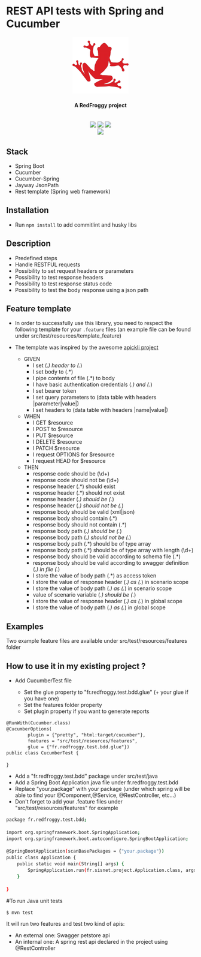 # REST API tests with Spring and Cucumber

<div align="center">
  <a name="logo" href="https://www.redfroggy.fr"><img src="src/main/resources/images/logo.png" alt="RedFroggy"></a>
  <h4 align="center">A RedFroggy project</h4>
</div>
<br/>
<div align="center">
  <a href="https://forthebadge.com"><img src="https://forthebadge.com/images/badges/fuck-it-ship-it.svg"/></a>
  <a href="https://forthebadge.com"><img src="https://forthebadge.com/images/badges/built-with-love.svg"/></a>
<a href="https://forthebadge.com"><img src="https://forthebadge.com/images/badges/made-with-java.svg"/></a>
</div>
<div align="center">
  <a href="https://circleci.com/gh/RedFroggy/spring-cucumber-rest-api"><img src="https://circleci.com/gh/RedFroggy/spring-cucumber-rest-api.svg?style=svg"/></a>
</div>

## Stack
- Spring Boot
- Cucumber
- Cucumber-Spring
- Jayway JsonPath
- Rest template (Spring web framework)

## Installation
- Run `npm install` to add commitlint and husky libs

## Description
- Predefined steps
- Handle RESTFUL requests
- Possibility to set request headers or parameters
- Possibility to test response headers
- Possibility to test response status code
- Possibility to test the body response using a json path

## Feature template
- In order to successfully use this library, you need to respect the following template for your `.feature` files
(an example file can be found under src/test/resources/template_feature)
- The template was inspired by the awesome [apickli project](https://github.com/apickli/apickli)

  * GIVEN
    * I set (.*) header to (.*)
    * I set body to (.*)
    * I pipe contents of file (.*) to body
    * I have basic authentication credentials (.*) and (.*)
    * I set bearer token
    * I set query parameters to (data table with headers |parameter|value|)
    * I set headers to (data table with headers |name|value|)
  * WHEN
    * I GET $resource
    * I POST to $resource
    * I PUT $resource
    * I DELETE $resource
    * I PATCH $resource
    * I request OPTIONS for $resource
    * I request HEAD for $resource
  * THEN
    * response code should be (\d+)
    * response code should not be (\d+)
    * response header (.*) should exist
    * response header (.*) should not exist
    * response header (.*) should be (.*)
    * response header (.*) should not be (.*)
    * response body should be valid (xml|json)
    * response body should contain (.*)
    * response body should not contain (.*)
    * response body path (.*) should be (.*)
    * response body path (.*) should not be (.*)
    * response body path (.*) should be of type array
    * response body path (.*) should be of type array with length (\d+)
    * response body should be valid according to schema file (.*)
    * response body should be valid according to swagger definition (.*) in file (.*)
    * I store the value of body path (.*) as access token
    * I store the value of response header (.*) as (.*) in scenario scope
    * I store the value of body path (.*) as (.*) in scenario scope
    * value of scenario variable (.*) should be (.*)
    * I store the value of response header (.*) as (.*) in global scope
    * I store the value of body path (.*) as (.*) in global scope


## Examples
Two example feature files are available under src/test/resources/features folder

## How to use it in my existing project ?

- Add CucumberTest file

    * Set the glue property to  "fr.redfroggy.test.bdd.glue" (+ your glue if you have one)
    * Set the features folder property
    * Set plugin property if you want to generate reports

```
@RunWith(Cucumber.class)
@CucumberOptions(
        plugin = {"pretty", "html:target/cucumber"},
        features = "src/test/resources/features",
        glue = {"fr.redfroggy.test.bdd.glue"})
public class CucumberTest {

}
````

    
- Add a "fr.redfroggy.test.bdd" package under src/test/java
- Add a Spring Boot Application.java file under fr.redfroggy.test.bdd
- Replace "your.package" with your package (under which spring will be able to find your @Component,@Service,
@RestController, etc...)
- Don't forget to add your .feature files under "src/test/resources/features" for example
````bash
package fr.redfroggy.test.bdd;

import org.springframework.boot.SpringApplication;
import org.springframework.boot.autoconfigure.SpringBootApplication;

@SpringBootApplication(scanBasePackages = {"your.package"})
public class Application {
    public static void main(String[] args) {
        SpringApplication.run(fr.sisnet.project.Application.class, args);
    }

}

````


#To run Java unit tests
````bash
$ mvn test
````

It will run two features and test two kind of apis:
- An external one: Swagger petstore api
- An internal one: A spring rest api declared in the project using @RestController
